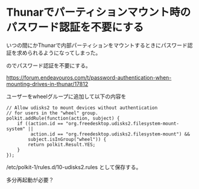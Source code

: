 # Thunarでパーティションマウント時のパスワード認証を不要にする

いつの間にかThunarで内部パーティションをマウントするときにパスワード認証を求められるようになってしまった。

のでパスワード認証を不要にする。

https://forum.endeavouros.com/t/password-authentication-when-mounting-drives-in-thunar/17812

ユーザーをwheelグループに追加して以下の内容を

    // Allow udisks2 to mount devices without authentication
    // for users in the "wheel" group.
    polkit.addRule(function(action, subject) {
        if ((action.id == "org.freedesktop.udisks2.filesystem-mount-system" ||
             action.id == "org.freedesktop.udisks2.filesystem-mount") &&
            subject.isInGroup("wheel")) {
            return polkit.Result.YES;
        }
    });

/etc/polkit-1/rules.d/10-udisks2.rules として保存する。

多分再起動が必要？

